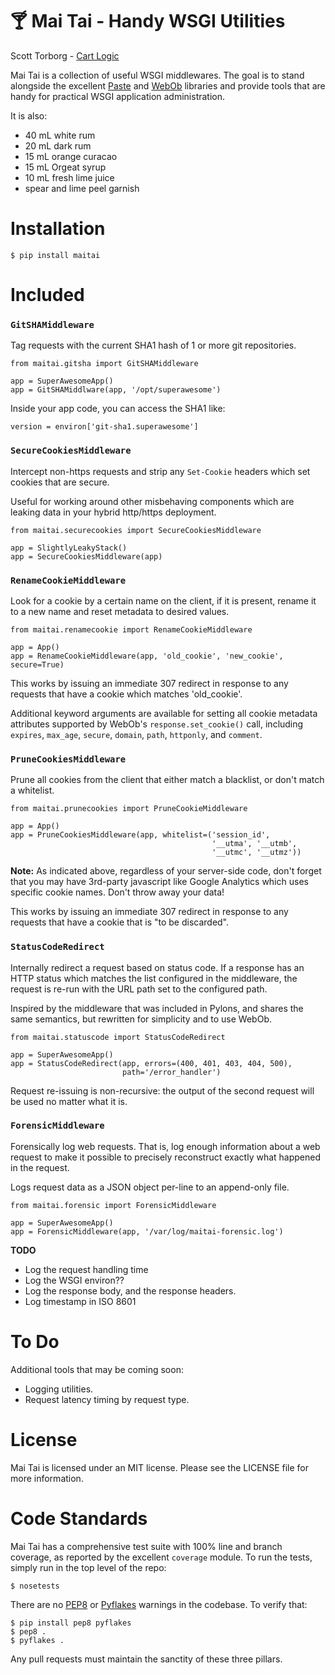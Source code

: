 &#127864; Mai Tai - Handy WSGI Utilities
============================================

Scott Torborg - [Cart Logic](http://www.cartlogic.com)

Mai Tai is a collection of useful WSGI middlewares. The goal is to stand
alongside the excellent [Paste](http://pythonpaste.org) and
[WebOb](http://webob.org) libraries and provide tools that are handy for
practical WSGI application administration.

It is also:

* 40 mL white rum
* 20 mL dark rum
* 15 mL orange curacao
* 15 mL Orgeat syrup
* 10 mL fresh lime juice
* spear and lime peel garnish

Installation
============

    $ pip install maitai


Included
========

### ``GitSHAMiddleware`` ###

Tag requests with the current SHA1 hash of 1 or more git repositories.

    from maitai.gitsha import GitSHAMiddleware

    app = SuperAwesomeApp()
    app = GitSHAMiddlware(app, '/opt/superawesome')

Inside your app code, you can access the SHA1 like:

    version = environ['git-sha1.superawesome']


### ``SecureCookiesMiddleware`` ###

Intercept non-https requests and strip any ``Set-Cookie`` headers which set
cookies that are secure.

Useful for working around other misbehaving components which are leaking data
in your hybrid http/https deployment.

    from maitai.securecookies import SecureCookiesMiddleware

    app = SlightlyLeakyStack()
    app = SecureCookiesMiddleware(app)


### ``RenameCookieMiddleware`` ###

Look for a cookie by a certain name on the client, if it is present, rename it
to a new name and reset metadata to desired values.

    from maitai.renamecookie import RenameCookieMiddleware

    app = App()
    app = RenameCookieMiddleware(app, 'old_cookie', 'new_cookie', secure=True)

This works by issuing an immediate 307 redirect in response to any requests
that have a cookie which matches 'old_cookie'.

Additional keyword arguments are available for setting all cookie metadata
attributes supported by WebOb's ``response.set_cookie()`` call, including
``expires``, ``max_age``, ``secure``, ``domain``, ``path``, ``httponly``, and
``comment``.


### ``PruneCookiesMiddleware`` ###

Prune all cookies from the client that either match a blacklist, or don't match
a whitelist.

    from maitai.prunecookies import PruneCookieMiddleware

    app = App()
    app = PruneCookiesMiddleware(app, whitelist=('session_id',
                                                 '__utma', '__utmb',
                                                 '__utmc', '__utmz'))

**Note:** As indicated above, regardless of your server-side code, don't forget
that you may have 3rd-party javascript like Google Analytics which uses
specific cookie names. Don't throw away your data!

This works by issuing an immediate 307 redirect in response to any requests
that have a cookie that is "to be discarded".


### ``StatusCodeRedirect`` ###

Internally redirect a request based on status code. If a response has an HTTP
status which matches the list configured in the middleware, the request is
re-run with the URL path set to the configured path.

Inspired by the middleware that was included in Pylons, and shares the same
semantics, but rewritten for simplicity and to use WebOb.

    from maitai.statuscode import StatusCodeRedirect

    app = SuperAwesomeApp()
    app = StatusCodeRedirect(app, errors=(400, 401, 403, 404, 500),
                             path='/error_handler')

Request re-issuing is non-recursive: the output of the second request will be
used no matter what it is.


### ``ForensicMiddleware`` ###

Forensically log web requests. That is, log enough information about a web
request to make it possible to precisely reconstruct exactly what happened in
the request.

Logs request data as a JSON object per-line to an append-only file.

    from maitai.forensic import ForensicMiddleware

    app = SuperAwesomeApp()
    app = ForensicMiddleware(app, '/var/log/maitai-forensic.log')

**TODO**

- Log the request handling time
- Log the WSGI environ??
- Log the response body, and the response headers.
- Log timestamp in ISO 8601


To Do
=====

Additional tools that may be coming soon:

- Logging utilities.
- Request latency timing by request type.


License
=======

Mai Tai is licensed under an MIT license. Please see the LICENSE file for more
information.


Code Standards
==============

Mai Tai has a comprehensive test suite with 100% line and branch coverage, as
reported by the excellent ``coverage`` module. To run the tests, simply run in
the top level of the repo:

    $ nosetests

There are no [PEP8](http://www.python.org/dev/peps/pep-0008/) or
[Pyflakes](http://pypi.python.org/pypi/pyflakes) warnings in the codebase. To
verify that:

    $ pip install pep8 pyflakes
    $ pep8 .
    $ pyflakes .

Any pull requests must maintain the sanctity of these three pillars.
